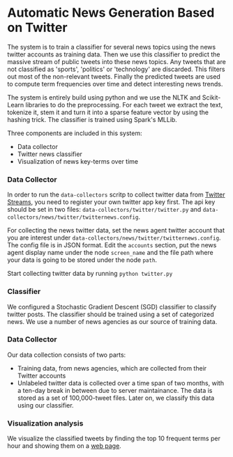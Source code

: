 Automatic News Generation Based on Twitter
=======

The system is to train a classifier for several news topics using the news twitter accounts as training data. Then we use this classifier to predict the massive stream of public tweets into these news topics. Any tweets that are not classified as 'sports', 'politics' or 'technology' are discarded. This filters out most of the non-relevant tweets. Finally the predicted tweets are used to compute term frequencies over time and detect interesting news trends.

The system is entirely build using python and we use the NLTK and Scikit-Learn libraries to do the preprocessing. For each tweet we extract the text, tokenize it, stem it and turn it into a sparse feature vector by using the hashing trick. The classifier is trained using Spark's MLLib.

Three components are included in this system:
* Data collector
* Twitter news classifier
* Visualization of news key-terms over time

### Data Collector
In order to run the `data-collectors` scritp to collect twitter data from [Twitter Streams](https://dev.twitter.com/streaming/public), you need to register your own twitter app key first. The api key should be set in two files: `data-collectors/twitter/twitter.py` and `data-collectors/news/twitter/twitternews.config`. 

For collecting the news twitter data, set the news agent twitter account that you are interest under `data-collectors/news/twitter/twitternews.config`. The config file is in JSON format. Edit the `accounts` section, put the news agent display name under the node `screen_name` and the file path where your data is going to be stored under the node `path`.

Start collecting twitter data by running `python twitter.py`

### Classifier
We configured a Stochastic Gradient Descent (SGD) classifier to classify twitter posts. The classifier should be trained using a set of categorized news. We use a number of news agencies as our source of training data.

### Data Collector
Our data collection consists of two parts: 
* Training data, from news agencies, which are collected from their Twitter accounts 
* Unlabeled twitter data is collected over a time span of two months, with a ten-day break in between due to server maintainance. The data is stored as a set of 100,000-tweet files. Later on, we classify this data using our classifier.

### Visualization analysis
We visualize the classified tweets by finding the top 10 frequent terms per hour and showing them on a [web page](http://aliavi.com/twnews/bigdata/graph/visualization/). 

